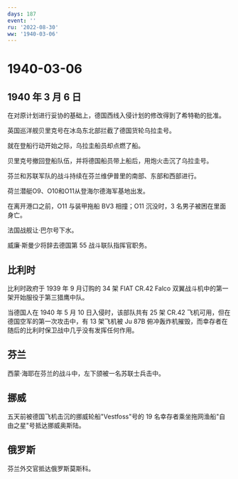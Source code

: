 ```yaml
---
days: 187
event: ''
ru: '2022-08-30'
ww: '1940-03-06'
---
```


# 1940-03-06

## 1940 年 3 月 6 日

在对原计划进行妥协的基础上，德国西线入侵计划的修改得到了希特勒的批准。

英国巡洋舰贝里克号在冰岛东北部拦截了德国货轮乌拉圭号。

就在登船行动开始之际，乌拉圭船员却点燃了船。

贝里克号撤回登船队伍，并将德国船员带上船后，用炮火击沉了乌拉圭号。

芬兰和苏联军队的战斗持续在芬兰维伊普里的南部、东部和西部进行。

荷兰潜艇O9、O10和O11从登海尔德海军基地出发。

在离开港口之前，O11 与装甲拖船 BV3 相撞；O11 沉没时，3
名男子被困在里面身亡。

法国战舰让·巴尔号下水。

威廉·斯曼少将辞去德国第 55 战斗联队指挥官职务。

## 比利时

比利时政府于 1939 年 9 月订购的 34 架 FIAT CR.42 Falco
双翼战斗机中的第一架开始服役于第三猎鹰中队。

当德国人在 1940 年 5 月 10 日入侵时，该部队共有 25 架 CR.42
飞机可用，但在德国空军的第一次攻击中，有 13 架飞机被 Ju 87B
俯冲轰炸机摧毁，而幸存者在随后的比利时保卫战中几乎没有发挥任何作用。

## 芬兰

西蒙·海耶在芬兰的战斗中，左下颌被一名苏联士兵击中。

## 挪威

五天前被德国飞机击沉的挪威轮船"Vestfoss"号的 19
名幸存者乘坐拖网渔船"自由之星"号抵达挪威奥斯陆。

## 俄罗斯

芬兰外交官抵达俄罗斯莫斯科。